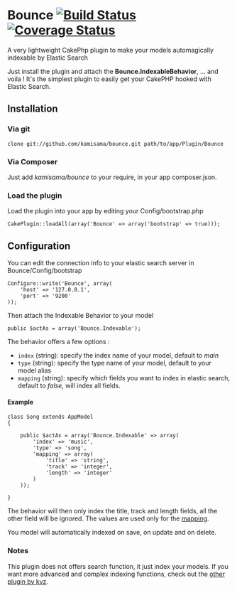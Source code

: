 Bounce [![Build Status](https://travis-ci.org/kamisama/bounce.png)](https://travis-ci.org/kamisama/bounce) [![Coverage Status](https://coveralls.io/repos/kamisama/bounce/badge.png)](https://coveralls.io/r/kamisama/bounce)
======

A very lightweight CakePhp plugin to make your models automagically indexable by Elastic Search

Just install the plugin and attach the **Bounce.IndexableBehavior**, … and voila !
It's the simplest plugin to easily get your CakePHP hooked with Elastic Search.

## Installation

### Via git

	clone git://github.com/kamisama/bounce.git path/to/app/Plugin/Bounce
	
### Via Composer

Just add *kamisama/bounce* to your require, in your app composer.json.

### Load the plugin

Load the plugin into your app by editing your Config/bootstrap.php

	CakePlugin::loadAll(array('Bounce' => array('bootstrap' => true)));
	
## Configuration

You can edit the connection info to your elastic search server in Bounce/Config/bootstrap


	Configure::write('Bounce', array(
		'host' => '127.0.0.1',
		'port' => '9200'
	));

Then attach the Indexable Behavior to your model

	public $actAs = array('Bounce.Indexable');
	
The behavior offers a few options :

* `index` (string): specify the index name of your model, default to *main*
* `type` (string): specify the type name of your model, default to your model alias
* `mapping` (string): specify which fields you want to index in elastic search, default to *false*, will index all fields.

#### Example

	class Song extends AppModel
	{

		public $actAs = array('Bounce.Indexable' => array(
			'index' => 'music',
			'type' => 'song',
			'mapping' => array(
				'title' => 'string',
				'track' => 'integer',
				'length' => 'integer'	
			)
		));
	
	}
	
The behavior will then only index the title, track and length fields, all the other field will be ignored. The values are used only for the [mapping](http://www.elasticsearch.org/guide/reference/mapping/).

You model will automatically indexed on save, on update and on delete.

### Notes

This plugin does not offers search function, it just index your models. If you want more advanced and complex indexing functions, check out the [other plugin by kvz](https://github.com/kvz/cakephp-elasticsearch-plugin).